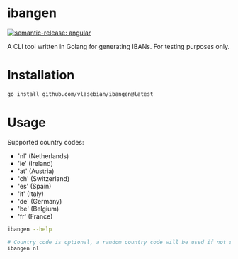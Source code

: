 # ibangen

[![semantic-release: angular](https://img.shields.io/badge/semantic--release-angular-e10079?logo=semantic-release)](https://github.com/semantic-release/semantic-release)

A CLI tool written in Golang for generating IBANs. For testing purposes only.

# Installation

```bash
go install github.com/vlasebian/ibangen@latest
```

# Usage

Supported country codes:

- 'nl' (Netherlands)
- 'ie' (Ireland)
- 'at' (Austria)
- 'ch' (Switzerland)
- 'es' (Spain)
- 'it' (Italy)
- 'de' (Germany)
- 'be' (Belgium)
- 'fr' (France)

```bash
ibangen --help

# Country code is optional, a random country code will be used if not specified.
ibangen nl
```
